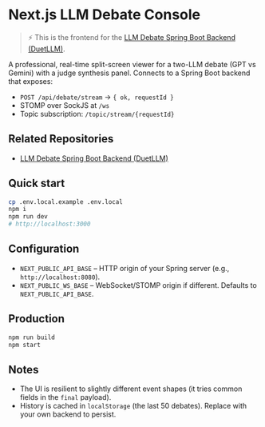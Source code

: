 # Next.js LLM Debate Console

> ⚡ This is the frontend for the [LLM Debate Spring Boot Backend (DuetLLM)](https://github.com/firasmj/DuetLLM).

A professional, real-time split-screen viewer for a two-LLM debate (GPT vs Gemini) with a judge synthesis panel. Connects to a Spring Boot backend that exposes:

- `POST /api/debate/stream` → `{ ok, requestId }`
- STOMP over SockJS at `/ws`
- Topic subscription: `/topic/stream/{requestId}`

## Related Repositories

- [LLM Debate Spring Boot Backend (DuetLLM)](https://github.com/firasmj/DuetLLM)

## Quick start

```bash
cp .env.local.example .env.local
npm i
npm run dev
# http://localhost:3000
```

## Configuration

- `NEXT_PUBLIC_API_BASE` – HTTP origin of your Spring server (e.g., `http://localhost:8080`).
- `NEXT_PUBLIC_WS_BASE` – WebSocket/STOMP origin if different. Defaults to `NEXT_PUBLIC_API_BASE`.

## Production

```bash
npm run build
npm start
```

## Notes

- The UI is resilient to slightly different event shapes (it tries common fields in the `final` payload).
- History is cached in `localStorage` (the last 50 debates). Replace with your own backend to persist.
